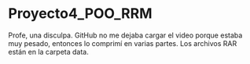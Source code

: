 # Proyecto4_POO_RRM

Profe, una disculpa. GitHub no me dejaba cargar el video porque estaba muy pesado, entonces lo comprimí en varias partes. Los archivos RAR están en la carpeta data.
